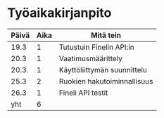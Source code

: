 # Työaikakirjanpito

| Päivä | Aika	| Mitä tein  |
| - | - | - |
| 19.3 | 1 | Tutustuin Finelin API:in |
| 20.3	| 1	| Vaatimusmäärittely |	
| 20.3. | 1	| Käyttöliittymän suunnittelu |
| 25.3 | 2 | Ruokien hakutoiminnallisuus |
| 26.3 | 1 | Fineli API testit |
| yht   | 6 | | 
